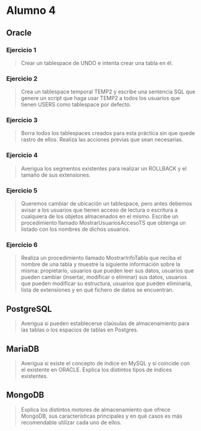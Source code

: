 # Alumno 4

## Oracle

### Ejercicio 1

> Crear un tablespace de UNDO e intenta crear una tabla en él.












### Ejercicio 2

> Crea un tablespace temporal TEMP2 y escribe una sentencia SQL que genere un script que haga usar TEMP2 a todos los usuarios que tienen USERS como tablespace por defecto.













### Ejercicio 3

> Borra todos los tablespaces creados para esta práctica sin que quede rastro de ellos. Realiza las acciones previas que sean necesarias.






### Ejercicio 4

> Averigua los segmentos existentes para realizar un ROLLBACK y el tamaño de sus extensiones.






### Ejercicio 5

> Queremos cambiar de ubicación un tablespace, pero antes debemos avisar a los usuarios que tienen acceso de lectura o escritura a cualquiera de los objetos almacenados en el mismo. Escribe un procedimiento llamado MostrarUsuariosAccesoTS que obtenga un listado con los nombres de dichos usuarios.







### Ejercicio 6

> Realiza un procedimiento llamado MostrarInfoTabla que reciba el nombre de una tabla y muestre la siguiente información sobre la misma: propietario, usuarios que pueden leer sus datos, usuarios que pueden cambiar (insertar, modificar o eliminar) sus datos, usuarios que pueden modificar su estructura, usuarios que pueden eliminarla, lista de extensiones y en qué fichero de datos se encuentran.

























## PostgreSQL

> Averigua si pueden establecerse claúsulas de almacenamiento para las tablas o los espacios de tablas en Postgres.









## MariaDB

> Averigua si existe el concepto de índice en MySQL y si coincide con el existente en ORACLE. Explica los distintos tipos de índices existentes.








## MongoDB

> Explica los distintos motores de almacenamiento que ofrece MongoDB, sus características principales y en qué casos es más recomendable utilizar cada uno de ellos.








